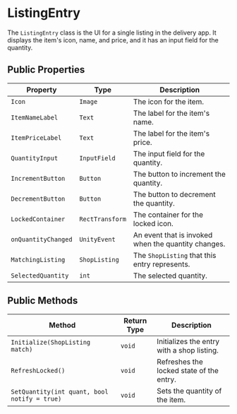 # ListingEntry

The `ListingEntry` class is the UI for a single listing in the delivery app. It displays the item's icon, name, and price, and it has an input field for the quantity.

## Public Properties

| Property            | Type              | Description                                      |
| ------------------- | ----------------- | ------------------------------------------------ |
| `Icon`              | `Image`           | The icon for the item.                           |
| `ItemNameLabel`     | `Text`            | The label for the item's name.                   |
| `ItemPriceLabel`    | `Text`            | The label for the item's price.                  |
| `QuantityInput`     | `InputField`      | The input field for the quantity.                |
| `IncrementButton`   | `Button`          | The button to increment the quantity.            |
| `DecrementButton`   | `Button`          | The button to decrement the quantity.            |
| `LockedContainer`   | `RectTransform`   | The container for the locked icon.               |
| `onQuantityChanged` | `UnityEvent`      | An event that is invoked when the quantity changes. |
| `MatchingListing`   | `ShopListing`     | The `ShopListing` that this entry represents.    |
| `SelectedQuantity`  | `int`             | The selected quantity.                           |

## Public Methods

| Method                             | Return Type | Description                                      |
| ---------------------------------- | ----------- | ------------------------------------------------ |
| `Initialize(ShopListing match)`    | `void`      | Initializes the entry with a shop listing.       |
| `RefreshLocked()`                  | `void`      | Refreshes the locked state of the entry.         |
| `SetQuantity(int quant, bool notify = true)` | `void` | Sets the quantity of the item.                   |
